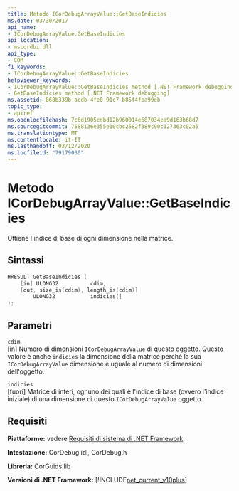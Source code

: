 ```yaml
---
title: Metodo ICorDebugArrayValue::GetBaseIndicies
ms.date: 03/30/2017
api_name:
- ICorDebugArrayValue.GetBaseIndicies
api_location:
- mscordbi.dll
api_type:
- COM
f1_keywords:
- ICorDebugArrayValue::GetBaseIndicies
helpviewer_keywords:
- ICorDebugArrayValue::GetBaseIndicies method [.NET Framework debugging]
- GetBaseIndicies method [.NET Framework debugging]
ms.assetid: 868b339b-acdb-4fe0-91c7-b85f4fba99eb
topic_type:
- apiref
ms.openlocfilehash: 7c6d1905cdbd12b960014e687034ea9d163b68d7
ms.sourcegitcommit: 7588136e355e10cbc2582f389c90c127363c02a5
ms.translationtype: MT
ms.contentlocale: it-IT
ms.lasthandoff: 03/12/2020
ms.locfileid: "79179030"
---
```

# <a name="icordebugarrayvaluegetbaseindicies-method"></a>Metodo ICorDebugArrayValue::GetBaseIndicies
Ottiene l'indice di base di ogni dimensione nella matrice.  
  
## <a name="syntax"></a>Sintassi  
  
```cpp  
HRESULT GetBaseIndicies (  
    [in] ULONG32          cdim,  
    [out, size_is(cdim), length_is(cdim)]
        ULONG32           indicies[]  
);  
```  
  
## <a name="parameters"></a>Parametri  
 `cdim`  
 [in] Numero di dimensioni `ICorDebugArrayValue` di questo oggetto. Questo valore è anche `indicies` la dimensione della matrice perché la sua `ICorDebugArrayValue` dimensione è uguale al numero di dimensioni dell'oggetto.  
  
 `indicies`  
 [fuori] Matrice di interi, ognuno dei quali è l'indice di base (ovvero l'indice iniziale) di una dimensione di questo `ICorDebugArrayValue` oggetto.  
  
## <a name="requirements"></a>Requisiti  
 **Piattaforme:** vedere [Requisiti di sistema di .NET Framework](../../../../docs/framework/get-started/system-requirements.md).  
  
 **Intestazione:** CorDebug.idl, CorDebug.h  
  
 **Libreria:** CorGuids.lib  
  
 **Versioni di .NET Framework:** [!INCLUDE[net_current_v10plus](../../../../includes/net-current-v10plus-md.md)]
